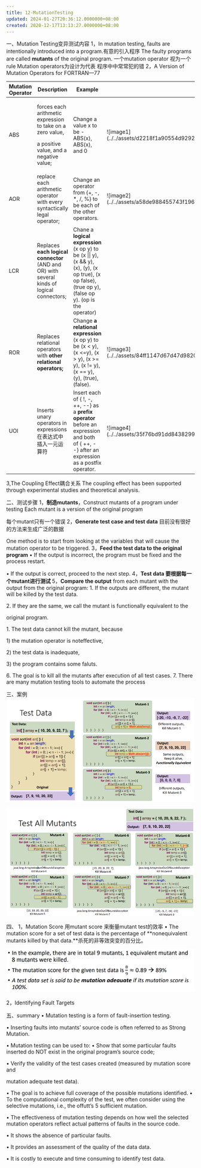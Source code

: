 ```yaml
---
title: 12-MutationTesting
updated: 2024-01-27T20:36:12.0000000+08:00
created: 2020-12-17T13:13:27.0000000+08:00
---
```


一、Mutation Testing变异测试内容
1，In mutation testing, faults are intentionally introduced into a program.有意的引入程序
The faulty programs are called **mutants** of the original program.
一个mutation operator 视为一个 rule
Mutation operators为设计为代表 程序中中常常犯的错
2，A Version of Mutation Operators for FORTRAN—77

<table>
<colgroup>
<col style="width: 9%" />
<col style="width: 11%" />
<col style="width: 10%" />
<col style="width: 68%" />
</colgroup>
<thead>
<tr class="header">
<th>Mutation Operator</th>
<th>Description</th>
<th>Example</th>
<th></th>
</tr>
</thead>
<tbody>
<tr class="odd">
<td>ABS</td>
<td><p>forces each arithmetic expression to take on a zero value,</p>
<p>a positive value, and a negative value;</p></td>
<td>Change a value x to be -ABS(x), ABS(x), and 0</td>
<td><p>![image1](../../assets/d2218f1a90554d929256089626c13787.png)</p>
<p></p></td>
</tr>
<tr class="even">
<td>AOR</td>
<td>replace each arithmetic operator with every syntactically legal operator;</td>
<td>Change an operator from {+, -, *, /, %} to be each of the other operators.</td>
<td><p>![image2](../../assets/a58de988455743f19693232014970fad.png)</p>
<p></p></td>
</tr>
<tr class="odd">
<td>LCR</td>
<td>Replaces <strong>each logical connector</strong> (AND and OR) with several kinds of logical connectors;</td>
<td>Chane a <strong>logical expression</strong> (x op y) to be (x || y), (x &amp;&amp; y),(x), (y), (x op true), (x op false), (true op y), (false op y). (op is the operator)</td>
<td></td>
</tr>
<tr class="even">
<td>ROR</td>
<td>Replaces relational operators with <strong>other relational operators;</strong></td>
<td>Change <strong>a relational expression</strong> (x op y) to be (x &lt; y), (x &lt;=y), (x &gt; y), (x &gt;= y), (x != y), (x == y), (y), (true), (false).</td>
<td><p>![image3](../../assets/84ff1147d67d47d98207dd4a1b6a2a0d.png)</p>
<p></p></td>
</tr>
<tr class="odd">
<td>UOI</td>
<td>Inserts unary operators in expressions在表达式中插入一元运算符</td>
<td>Insert each of { !, -, ++, --} as a <strong>prefix operator</strong> before an expression and both of { ++, --} after an expression as a postfix operator.</td>
<td>![image4](../../assets/35f76bd91dd84382990c87bdfd269ae5.png)</td>
</tr>
</tbody>
</table>

3,The Coupling Effect耦合关系
The coupling effect has been supported through experimental studies and
theoretical analysis.

二、测试步骤
1，**制造mutants**，Construct mutants of a program under testing
Each mutant is a version of the original program

每个mutant只有一个错误
2，**Generate test case and test data**
目前没有很好的方法来生成广泛的数据

One method is to start from looking at the variables that will cause the mutation operator to be triggered.
3，**Feed the test data to the original program**
• If the output is incorrect, the program must be fixed and the process restart.

• If the output is correct, proceed to the next step.
4，**Test data 要根据每一个mutant进行测试**
5，**Compare the output** from each mutant with the output from the
original program:
1\. If the outputs are different, the mutant will be killed by the test data.

2\. If they are the same, we call the mutant is functionally equivalent to the

original program.

1\. The test data cannot kill the mutant, because

1\) the mutation operator is noteffective,

2\) the test data is inadequate,

3\) the program contains some faluts.

6\. The goal is to kill all the mutants after execution of all test cases.
7\. There are many mutation testing tools to automate the process

三、案例
![image5](../../assets/0440add4221944d2b7af0f03a6349928.png)

![image6](../../assets/a9b11999e60f42ac96e0e1ce4f59ced8.png)

四、
1，Mutation Score
用mutant score 来衡量mutant test的效率
• The mutation score for a set of test data is the percentage of **nonequivalent mutants killed by that data.**杀死的非等效突变的百分比。

![image7](../../assets/fdc6cf65276c4cf1881c3325a5179f5c.png)

2，Identifying Fault Targets

五、summary
• Mutation testing is a form of fault-insertion testing.

• Inserting faults into mutants’ source code is often referred to as Strong Mutation.

• Mutation testing can be used to:
• Show that some particular faults inserted do NOT exist in the original program’s source code;

• Verify the validity of the test cases created (measured by mutation score and

mutation adequate test data).

• The goal is to achieve full coverage of the possible mutations identified.
• To the computational complexity of the test, we often consider using the selective mutations, i.e., the offutt’s 5 sufficient mutation.

• The effectiveness of mutation testing depends on how well the
selected mutation operators reflect actual patterns of faults in the
source code.

• It shows the absence of particular faults.

• It provides an assessment of the quality of the data data.

• It is costly to execute and time consuming to identify test data.

